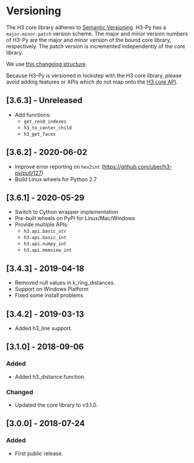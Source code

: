 # Versioning

The H3 core library adheres to [Semantic Versioning](http://semver.org/).
H3-Py has a `major.minor.patch` version scheme. The major and minor version
numbers of H3-Py are the major and minor version of the bound core library,
respectively. The patch version is incremented independently of the core
library.

We use [this changelog structure](http://keepachangelog.com/).

Because H3-Py is versioned in lockstep with the H3 core library, please
avoid adding features or APIs which do not map onto the
[H3 core API](https://uber.github.io/h3/#/documentation/api-reference/).

## [3.6.3] - Unreleased

- Add functions:
    + `get_res0_indexes`
    + `h3_to_center_child`
    + `h3_get_faces`

## [3.6.2] - 2020-06-02

- Improve error reporting on `hex2int` (https://github.com/uber/h3-py/pull/127)
- Build Linux wheels for Python 2.7

## [3.6.1] - 2020-05-29

- Switch to Cython wrapper implementation
- Pre-built wheels on PyPI for Linux/Mac/Windows
- Provide multiple APIs:
    + `h3.api.basic_str`
    + `h3.api.basic_int`
    + `h3.api.numpy_int`
    + `h3.api.memview_int`

## [3.4.3] - 2019-04-18

- Removed null values in k_ring_distances.
- Support on Windows Platform
- Fixed some install problems

## [3.4.2] - 2019-03-13

- Added h3_line support.

## [3.1.0] - 2018-09-06

### Added
- Added h3_distance function.

### Changed
- Updated the core library to v3.1.0.

## [3.0.0] - 2018-07-24

### Added
- First public release.

